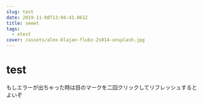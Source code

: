 ```yaml
---
slug: test
date: 2019-11-08T13:04:41.061Z
title: seeet
tags:
  - etest
cover: /assets/alex-blajan-flubz-2s014-unsplash.jpg
---
```

# test

もしエラーが出ちゃった時は目のマークを二回クリックしてリフレッシュするとよいぞ

<SliderPicker/>

